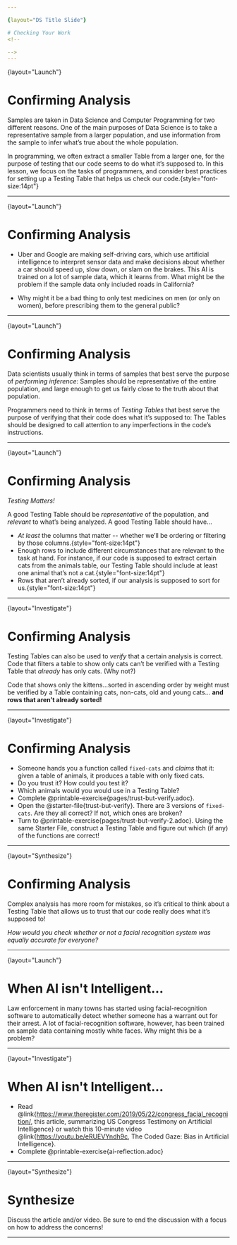 ```yaml
---

{layout="DS Title Slide"}

# Checking Your Work
<!--

-->
---
```

{layout="Launch"}
# Confirming Analysis
Samples are taken in Data Science and Computer Programming for two different reasons. One of the main purposes of Data Science is to take a representative sample from a larger population, and use information from the sample to infer what’s true about the whole population. 

In programming, we often extract a smaller Table from a larger one, for the purpose of testing that our code seems to do what it’s supposed to. In this lesson, we focus on the tasks of programmers, and consider best practices for setting up a Testing Table that helps us check our code.{style="font-size:14pt"}

<!--

-->
---
{layout="Launch"}
# Confirming Analysis
* Uber and Google are making self-driving cars, which use artificial intelligence to interpret sensor data and make decisions about whether a car should speed up, slow down, or slam on the brakes. This AI is trained on a lot of sample data, which it learns from. What might be the problem if the sample data only included roads in California?

* Why might it be a bad thing to only test medicines on men (or only on women), before prescribing them to the general public?
<!--

-->
---
{layout="Launch"}
# Confirming Analysis

Data scientists usually think in terms of samples that best serve the purpose of _performing inference_: Samples should be representative of the entire population, and large enough to get us fairly close to the truth about that population. 

Programmers need to think in terms of _Testing Tables_ that best serve the purpose of verifying that their code does what it’s supposed to: The Tables should be designed to call attention to any imperfections in the code’s instructions.

---
{layout="Launch"}
# Confirming Analysis
*Testing Matters!*

A good Testing Table should be _representative_ of the population, and _relevant_ to what’s being analyzed. A good Testing Table should have...

- _At least_ the columns that matter -- whether we’ll be ordering or filtering by those columns.{style="font-size:14pt"}
- Enough rows to include different circumstances that are relevant to the task at hand. For instance, if our code is supposed to extract certain cats from the animals table, our Testing Table should include at least one animal that’s not a cat.{style="font-size:14pt"}
- Rows that aren’t already sorted, if our analysis is supposed to sort for us.{style="font-size:14pt"}
<!--

-->
---
{layout="Investigate"}
# Confirming Analysis

Testing Tables can also be used to _verify_ that a certain analysis is correct. Code that filters a table to show only cats can’t be verified with a Testing Table that _already_ has only cats. (Why not?)

Code that shows only the kittens...sorted in ascending order by weight must be verified by a Table containing cats, non-cats, old and young cats... __and rows that aren’t already sorted!__

<!--

-->
---
{layout="Investigate"}
# Confirming Analysis

* Someone hands you a function called `fixed-cats` and _claims_ that it: given a table of animals, it produces a table with only fixed cats.
* Do you trust it? How could you test it?
* Which animals would you would use in a Testing Table?
* Complete @printable-exercise{pages/trust-but-verify.adoc}.
* Open the @starter-file{trust-but-verify}. There are 3 versions of `fixed-cats`. Are they all correct? If not, which ones are broken?
* Turn to @printable-exercise{pages/trust-but-verify-2.adoc}. Using the same Starter File, construct a Testing Table and figure out which (if any) of the functions are correct!

<!--

-->
---
{layout="Synthesize"}
# Confirming Analysis

Complex analysis has more room for mistakes, so it’s critical to think about a Testing Table that allows us to trust that our code really does what it’s supposed to!

*How would you check whether or not a facial recognition system was equally accurate for everyone?*

<!--

-->
---
{layout="Launch"}
# When AI isn't Intelligent... 

Law enforcement in many towns has started using facial-recognition software to automatically detect whether someone has a warrant out for their arrest. A lot of facial-recognition software, however, has been trained on sample data containing mostly white faces. Why might this be a problem?

<!--

-->
---
{layout="Investigate"}
# When AI isn't Intelligent... 

- Read @link{https://www.theregister.com/2019/05/22/congress_facial_recognition/, this article, summarizing US Congress Testimony on Artificial Intelligence} or watch this 10-minute video @link{https://youtu.be/eRUEVYndh9c, The Coded Gaze: Bias in Artificial Intelligence}.
- Complete @printable-exercise{ai-reflection.adoc}


---
{layout="Synthesize"}
# Synthesize

Discuss the article and/or video. Be sure to end the discussion with a focus on how to address the concerns!

<!--

-->

---